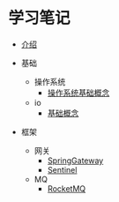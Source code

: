 # 学习笔记

* [介绍](README.md)

* 基础
    * 操作系统
        * [操作系统基础概念](./基础/操作系统基本知识.md)
    * io
        * [基础概念](./基础/IO/基础概念.md)

* 框架
    * 网关
       * [SpringGateway](./框架/网关/SpringGateway.md)
       * [Sentinel](./框架/网关/Sentinel.md)
    * MQ
       * [RocketMQ](./框架/MQ/RocketMQ/RocketMQ.md)